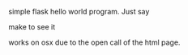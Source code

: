 simple flask hello world program. Just say

make to see it

works on osx due to the open call of the html page. 
